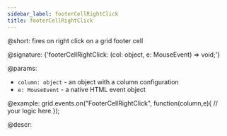 ```yaml
---
sidebar_label: footerCellRightClick
title: footerCellRightClick
---          
```


@short: fires on right click on a grid footer cell

@signature: {'footerCellRightClick: (col: object, e: MouseEvent) => void;'}

@params:
- `column: object` - an object with a column configuration
- `e: MouseEvent` - a native HTML event object

@example:
grid.events.on("FooterCellRightClick", function(column,e){
    // your logic here
});

@descr:
